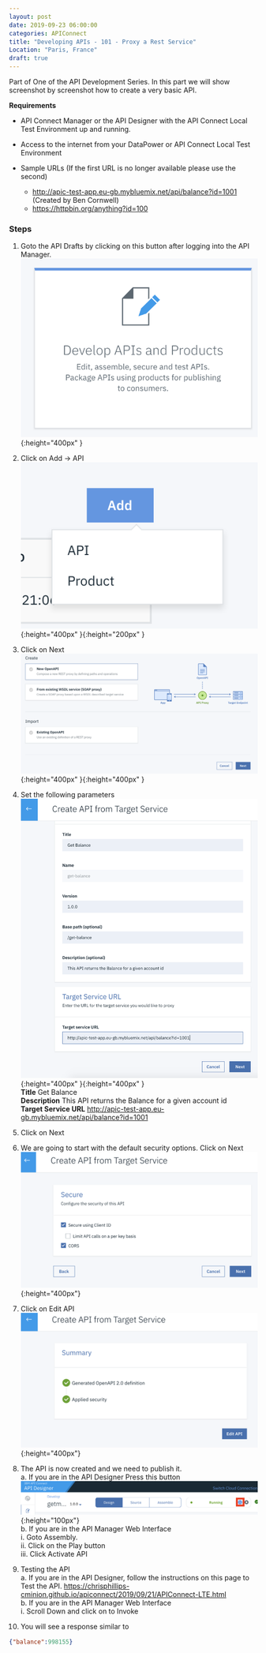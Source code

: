 ```yaml
---
layout: post
date: 2019-09-23 06:00:00
categories: APIConnect
title: "Developing APIs - 101 - Proxy a Rest Service"
Location: "Paris, France"
draft: true
---
```


 Part of One of the API Development Series.  In this part we will show screenshot by screenshot how to create a very basic API.

<!--more-->

**Requirements**

-   API Connect Manager or the API Designer with the API Connect Local Test Environment up and running.  
-   Access to the internet from your DataPower or API Connect Local Test Environment

-   Sample URLs (If the first URL is no longer available please use the second)
    -   <http://apic-test-app.eu-gb.mybluemix.net/api/balance?id=1001>  (Created by Ben Cornwell)
    -   <https://httpbin.org/anything?id=100>

### Steps

1.  Goto the API Drafts by clicking on this button after logging into the API Manager.  
    ![](/images/2019-09-24-APIDevelopment-101-1.png){:height="400px" }

2.  Click on Add -> API
    ![](/images/2019-09-24-APIDevelopment-101-2.png){:height="400px" }{:height="200px" }

3.  Click on Next
    ![](/images/2019-09-24-APIDevelopment-101-3.png){:height="400px" }{:height="400px" }

4.  Set the following parameters
    <BR>![](/images/2019-09-24-APIDevelopment-101-4.png){:height="400px" }{:height="400px" }
  <br>**Title** Get Balance
  <br>**Description** This API returns the Balance for a given account id
  <br>**Target Service URL**  http://apic-test-app.eu-gb.mybluemix.net/api/balance?id=1001

5.  Click on Next

6.  We are going to start with the default security options. Click on Next
    ![](/images/2019-09-24-APIDevelopment-101-5.png){:height="400px"}

7.  Click on Edit API
    ![](/images/2019-09-24-APIDevelopment-101-6.png){:height="400px"}

8.  The API is now created and we need to publish it.
  <br>a. If you are in the API Designer Press this button ![](/images/publishButton.png){:height="100px"}
  <br>   b. If you are in the API Manager Web Interface
      <br>   i. Goto Assembly.
      <br>   ii. Click on the Play button
      <br>   iii. Click Activate API

9.  Testing the API
    <br>a. If you are in the API Designer, follow the instructions on this page to Test the API. <https://chrisphillips-cminion.github.io/apiconnect/2019/09/21/APIConnect-LTE.html>
  <br>b. If you are in the API Manager Web Interface
      <br>i. Scroll Down and click on to Invoke

10. You will see a response similar to

```json
{"balance":998155}
```
